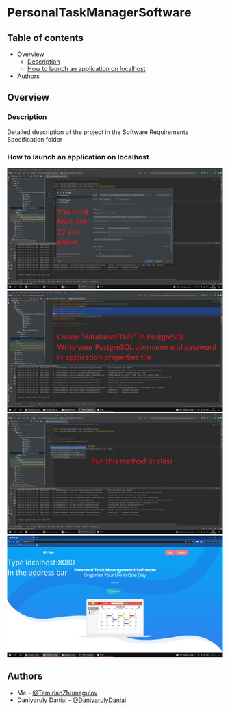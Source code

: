 # PersonalTaskManagerSoftware

## Table of contents

- [Overview](#overview)
  - [Description](#description)
  - [How to launch an application on localhost](#screenshots)
- [Authors](#authors)

## Overview

### Description

Detailed description of the project in the Software Requirements Specification folder

### How to launch an application on localhost

![](./screenshots/howToLaunch.png)
![](./screenshots/howToLaunch1.png)
![](./screenshots/howToLaunch2.png)
![](./screenshots/howToLaunch3.png)

## Authors

- Me - [@TemirlanZhumagulov](https://github.com/TemirlanZhumagulov)
- Daniyaruly Danial - [@DaniyarulyDanial](https://github.com/daniyarulydanial)


